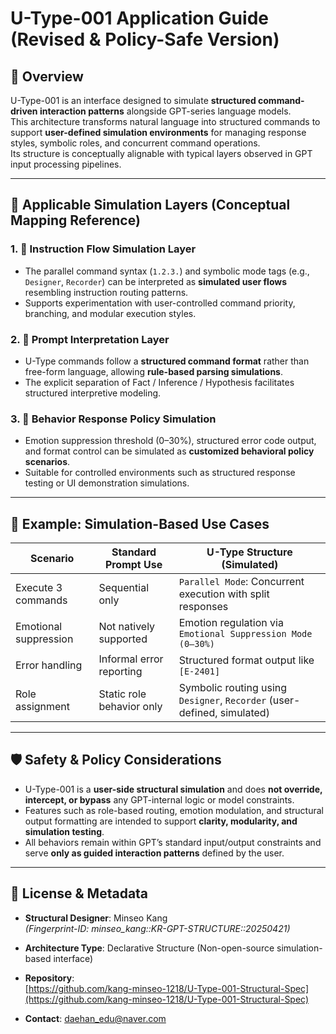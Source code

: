 # U-Type-001 Application Guide (Revised & Policy-Safe Version)

## 📀 Overview

U-Type-001 is an interface designed to simulate **structured command-driven interaction patterns** alongside GPT-series language models.  
This architecture transforms natural language into structured commands to support **user-defined simulation environments** for managing response styles, symbolic roles, and concurrent command operations.  
Its structure is conceptually alignable with typical layers observed in GPT input processing pipelines.

---

## 🧩 Applicable Simulation Layers (Conceptual Mapping Reference)

### 1. 🔹 Instruction Flow Simulation Layer

- The parallel command syntax (`1.2.3.`) and symbolic mode tags (e.g., `Designer`, `Recorder`) can be interpreted as **simulated user flows** resembling instruction routing patterns.
- Supports experimentation with user-controlled command priority, branching, and modular execution styles.

### 2. 🔹 Prompt Interpretation Layer

- U-Type commands follow a **structured command format** rather than free-form language, allowing **rule-based parsing simulations**.
- The explicit separation of Fact / Inference / Hypothesis facilitates structured interpretive modeling.

### 3. 🔹 Behavior Response Policy Simulation

- Emotion suppression threshold (0–30%), structured error code output, and format control can be simulated as **customized behavioral policy scenarios**.
- Suitable for controlled environments such as structured response testing or UI demonstration simulations.

---

## 🧪 Example: Simulation-Based Use Cases

| Scenario              | Standard Prompt Use       | U-Type Structure (Simulated)                                            |
|----------------------|---------------------------|-------------------------------------------------------------------------|
| Execute 3 commands    | Sequential only           | `Parallel Mode`: Concurrent execution with split responses              |
| Emotional suppression | Not natively supported    | Emotion regulation via `Emotional Suppression Mode (0–30%)`             |
| Error handling        | Informal error reporting  | Structured format output like `[E-2401]`                                |
| Role assignment       | Static role behavior only | Symbolic routing using `Designer`, `Recorder` (user-defined, simulated) |

---

## 🛡️ Safety & Policy Considerations

- U-Type-001 is a **user-side structural simulation** and does **not override, intercept, or bypass** any GPT-internal logic or model constraints.
- Features such as role-based routing, emotion modulation, and structural output formatting are intended to support **clarity, modularity, and simulation testing**.
- All behaviors remain within GPT’s standard input/output constraints and serve **only as guided interaction patterns** defined by the user.

---

## 📜 License & Metadata

- **Structural Designer**: Minseo Kang  
  *(Fingerprint-ID: minseo_kang::KR-GPT-STRUCTURE::20250421)*

- **Architecture Type**: Declarative Structure (Non-open-source simulation-based interface)

- **Repository**:  
  [https://github.com/kang-minseo-1218/U-Type-001-Structural-Spec](https://github.com/kang-minseo-1218/U-Type-001-Structural-Spec)

- **Contact**: [daehan_edu@naver.com](mailto:daehan_edu@naver.com)

